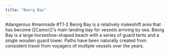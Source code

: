 ```yaml
---
title: "Beorg Bay"
---
```


#dangerous #manmade #T1-2
Beorg Bay is a relatively makeshift area that has become [[Camor]]'s main landing bay for vessels arriving by sea. Beorg Bay is a large horseshoe-shaped beach with a series of guard tents and a single wooden guard tower. Paths have been naturally created from consistent travel from voyagers of multiple vessels over the years.